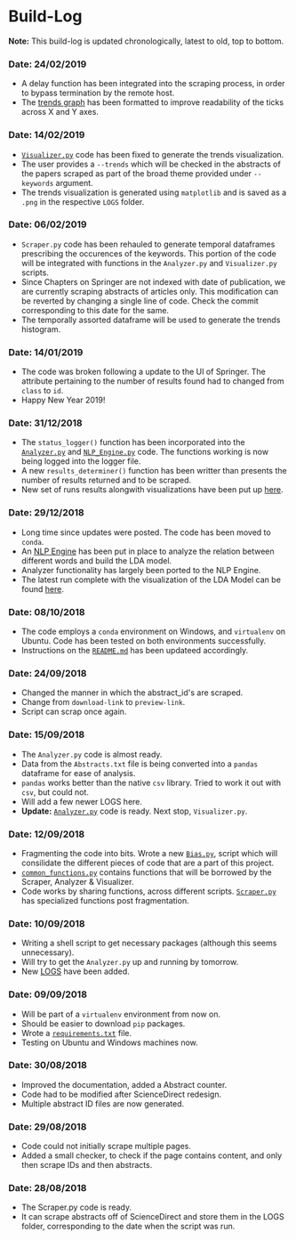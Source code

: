 # Build-Log

<strong>Note:</strong> This build-log is updated chronologically, latest to old, top to bottom.

### Date: 24/02/2019
- A delay function has been integrated into the scraping process, in order to bypass termination by the remote host.
- The <a title="Trends Graph" href="https://github.com/SarthakJShetty/Bias/blob/master/LOGS/LOG_2019-02-20_23_4_Western_Ghats_Biodiversity/Data_Visualization_Trends_Graph_biodiversity.png">trends graph</a> has been formatted to improve readability of the ticks across X and Y axes.

### Date: 14/02/2019
- <a title="Visualizer.py" href="https://github.com/SarthakJShetty/Bias/blob/master/Visualizer.py">```Visualizer.py```</a> code has been fixed to generate the trends visualization.
- The user provides a ```--trends``` which will be checked in the abstracts of the papers scraped as part of the broad theme provided under ```--keywords``` argument.
- The trends visualization is generated using ```matplotlib``` and is saved as a ```.png``` in the respective ```LOGS``` folder.

### Date: 06/02/2019
- ```Scraper.py``` code has been rehauled to generate temporal dataframes prescribing the occurences of the keywords. This portion of the code will
be integrated with functions in the ```Analyzer.py``` and ```Visualizer.py``` scripts.
- Since Chapters on Springer are not indexed with date of publication, we are currently scraping abstracts of articles only. This modification
can be reverted by changing a single line of code. Check the commit corresponding to this date for the same.
- The temporally assorted dataframe will be used to generate the trends histogram.

### Date: 14/01/2019
- The code was broken following a update to the UI of Springer. The attribute pertaining to the number of results found had to changed from ```class``` to ```id```.
- Happy New Year 2019!

### Date: 31/12/2018
- The ```status_logger()``` function has been incorporated into the <a title="Analyzer.py" href="https://github.com/SarthakJShetty/Bias/blob/master/Analyzer.py">```Analyzer.py```</a> and <a title="NLP_Engine.py" href="https://github/com/SarthakJShetty/Bias/blob/master/NLP_Engine.py">```NLP_Engine.py```</a> code. The functions working is now being logged into the logger file.
- A new ```results_determiner()``` function has been writter than presents the number of results returned and to be scraped.
- New set of runs results alongwith visualizations have been put up <a title="Latest run LOG file" href="Latest run log files" href="https://github.com/SarthakJShetty/Bias/blob/master/LOGS/LOG_2018-12-31_13_45_Western_Ghats_Ecology_Conservation_Policy">here</a>.

### Date: 29/12/2018
- Long time since updates were posted. The code has been moved to ```conda```.
- An <a title="NLP_Engine.py" href="https://github.com/SarthakJShetty/Bias/blob/master/NLP_Engine.py">NLP Engine</a> has been put in place to analyze the relation between different words and build the LDA model.
- Analyzer functionality has largely been ported to the NLP Engine.
- The latest run complete with the visualization of the LDA Model can be found <a title="Latest run log files" href="https://github.com/SarthakJShetty/Bias/blob/master/LOGS/LOG_2018-12-29_16_50_Western_Ghats_Endemic_Crocodiles_Marshes/">here</a>.

### Date: 08/10/2018
- The code employs a ```conda``` environment on Windows, and ```virtualenv``` on Ubuntu. Code has been tested on both environments successfully.
- Instructions on the <a title="README.md" href="https://github.com/SarthakJShetty/Bias#analyzing-biases-in-academic-publications">```README.md```</a> has been updateed accordingly.

### Date: 24/09/2018
- Changed the manner in which the abstract_id's are scraped.
- Change from ```download-link``` to ```preview-link```.
- Script can scrap once again.

### Date: 15/09/2018
- The ```Analyzer.py``` code is almost ready.
- Data from the ```Abstracts.txt``` file is being converted into a ```pandas``` dataframe for ease of analysis.
- ```pandas``` works better than the native ```csv``` library. Tried to work it out with ```csv```, but could not.
- Will add a few newer LOGS here.
- <strong>Update:</strong> <a title="Analyzer" href="https://github.com/SarthakJShetty/Bias/blob/master//Analyzer.py">```Analyzer.py```</a> code is ready. Next stop, ```Visualizer.py```.

### Date: 12/09/2018
- Fragmenting the code into bits. Wrote a new <a title="Bias.py" href="https://github.com/SarthakJShetty/Bias/blob/master/Bias.py" target="_blank">```Bias.py```</a>, script which will consilidate the different pieces of code that are a part of this project.
- <a title="pre_processing.py" href="https://github.com/SarthakJShetty/Bias/blob/master/common_functions.py" target="_blank">```common_functions.py```</a> contains functions that will be borrowed by the Scraper, Analyzer & Visualizer.
- Code works by sharing functions, across different scripts. <a title="Scraper.py" href="https://github.com/SarthakJShetty/Bias/blob/master/Scraper.py">```Scraper.py```</a> has specialized functions post fragmentation.

### Date: 10/09/2018
- Writing a shell script to get necessary packages (although this seems unnecessary).
- Will try to get the ```Analyzer.py``` up and running by tomorrow.
- New <a title="LOGs" href="https://github.com/SarthakJShetty/Bias/blob/master/LOGS">LOGS</a> have been added.

### Date: 09/09/2018
- Will be part of a ```virtualenv``` environment from now on.
- Should be easier to download ```pip``` packages.
- Wrote a <a title="Packages required" href="https://github.com/SarthakJShetty/Bias/blob/master/requirements.txt">```requirements.txt```</a> file.
- Testing on Ubuntu and Windows machines now.

### Date: 30/08/2018
- Improved the documentation, added a Abstract counter.
- Code had to be modified after ScienceDirect redesign.
- Multiple abstract ID files are now generated.

### Date: 29/08/2018
- Code could not initially scrape multiple pages.
- Added a small checker, to check if the page contains content, and only then scrape IDs and then abstracts.

### Date: 28/08/2018
- The Scraper.py code is ready.
- It can scrape abstracts off of ScienceDirect and store them in the LOGS folder, corresponding to the date when the
script was run.